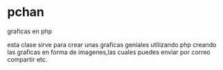 pchan
=====

graficas en php

esta clase sirve para crear unas graficas geniales utilizando php creando las graficas en forma de imagenes,las cuales puedes enviar por correo compartir etc.
